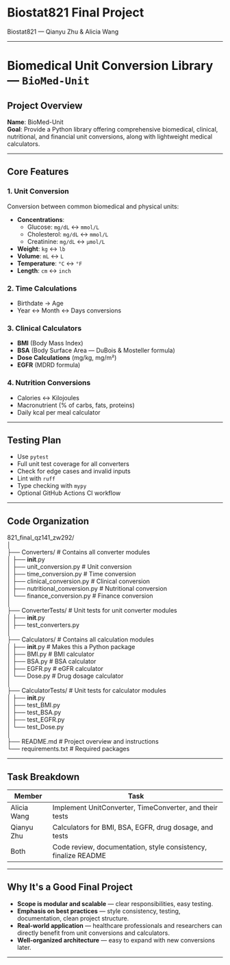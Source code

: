 # Biostat821 Final Project
Biostat821 — Qianyu Zhu & Alicia Wang

---

# Biomedical Unit Conversion Library — `BioMed-Unit`

## Project Overview
**Name**: BioMed-Unit <br />
**Goal**: Provide a Python library offering comprehensive biomedical, clinical, nutritional, and financial unit conversions, along with lightweight medical calculators.

---

## Core Features

### 1. Unit Conversion
Conversion between common biomedical and physical units:
- **Concentrations**:  
  - Glucose: `mg/dL` ↔ `mmol/L`
  - Cholesterol: `mg/dL` ↔ `mmol/L`
  - Creatinine: `mg/dL` ↔ `µmol/L`
- **Weight**: `kg` ↔ `lb`
- **Volume**: `mL` ↔ `L`
- **Temperature**: `°C` ↔ `°F`
- **Length**: `cm` ↔ `inch`

### 2. Time Calculations
- Birthdate → Age
- Year ↔ Month ↔ Days conversions

### 3. Clinical Calculators
- **BMI** (Body Mass Index)
- **BSA** (Body Surface Area — DuBois & Mosteller formula)
- **Dose Calculations** (mg/kg, mg/m²)
- **EGFR** (MDRD formula)

### 4. Nutrition Conversions
- Calories ↔ Kilojoules
- Macronutrient (% of carbs, fats, proteins)
- Daily kcal per meal calculator


---

## Testing Plan

- Use `pytest`
- Full unit test coverage for all converters
- Check for edge cases and invalid inputs
- Lint with `ruff`
- Type checking with `mypy`
- Optional GitHub Actions CI workflow

---

## Code Organization
821_final_qz141_zw292/ <br />
│ <br />
├── Converters/             # Contains all converter modules <br />
│   ├── __init__.py         <br />
│   ├── unit_conversion.py               # Unit conversion <br />
│   ├── time_conversion.py               # Time conversion <br />
│   ├── clinical_conversion.py           # Clinical conversion <br />
│   ├── nutritional_conversion.py        # Nutritional conversion <br />
│   └── finance_conversion.py            # Finance conversion <br />
│ <br />
├── ConverterTests/         # Unit tests for unit converter modules <br />
│   ├── __init__.py <br />
│   ├── test_converters.py <br />
│ <br />
├── Calculators/             # Contains all calculation modules <br />
│   ├── __init__.py          # Makes this a Python package <br />
│   ├── BMI.py               # BMI calculator <br />
│   ├── BSA.py               # BSA calculator <br />
│   ├── EGFR.py              # eGFR calculator <br />
│   └── Dose.py              # Drug dosage calculator <br />
│ <br />
├── CalculatorTests/         # Unit tests for calculator modules <br />
│   ├── __init__.py <br />
│   ├── test_BMI.py <br />
│   ├── test_BSA.py <br />
│   ├── test_EGFR.py  <br />
│   └── test_Dose.py <br />
│ <br />
├── README.md                # Project overview and instructions  <br />
└── requirements.txt         # Required packages  <br />

---

## Task Breakdown

| Member | Task |
|--------|------|
| Alicia Wang | Implement UnitConverter, TimeConverter, and their tests |
| Qianyu Zhu | Calculators for BMI, BSA, EGFR, drug dosage, and tests|
| Both | Code review, documentation, style consistency, finalize README |

---

## Why It's a Good Final Project

- **Scope is modular and scalable** — clear responsibilities, easy testing.
- **Emphasis on best practices** — style consistency, testing, documentation, clean project structure.
- **Real-world application** — healthcare professionals and researchers can directly benefit from unit conversions and calculators.
- **Well-organized architecture** — easy to expand with new conversions later.

---
